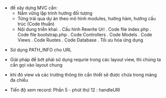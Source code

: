 * để xây dựng MVC cần: 
    + Nắm vững lập trình hướng đối tượng
    + Từng trải qua dự án theo mô hình modules, hướng hàm, hướng cấu trúc (Code thuần)
    + Nội dung triển khai:
        . Cấu hình Rewrite Url
        . Code file index.php
        . Code file bootstrap.php
        . Code Controllers
        . Code Models
        . Code Views
        . Code Ruotes
        . Code Database
        . Tối ưu hóa ứng dụng

- Sử dụng PATH_INFO cho URL

- Giải pháp để bớt phải sử dụng requrie trong các layout view, thì chúng ta cần gọi vào layout chung
- khi đó view và các trường thông tin cần thiết sẽ được chứa trong mảng đa chiều

* Tiến độ xem record: Phần 5 - phút thứ 12 : handleURl
